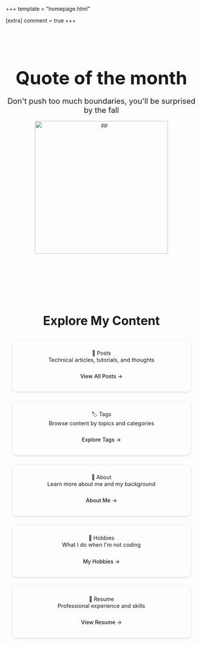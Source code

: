 +++
template = "homepage.html"

[extra]
comment = true
+++

<style>
.homepage-hero {
    text-align: center;
    padding: 2rem 0;
}

.homepage-hero-title {
    font-size: 3rem;
    margin-bottom: 1rem;
}

.homepage-hero-subtitle {
    font-size: 1.25rem;
    margin-bottom: 1rem;
}

.homepage-navigation {
    margin: 3rem 0;
    padding: 2rem 0;
}

.homepage-navigation h2 {
    text-align: center;
    margin-bottom: 2rem;
    font-size: 2rem;
}

.nav-grid {
    display: grid;
    grid-template-columns: repeat(auto-fit, minmax(300px, 1fr));
    gap: 1.5rem;
    max-width: 1200px;
    margin: 0 auto;
    padding: 0 1rem;
}

.nav-card {
    border: 1px solid var(--border-color, #e9ecef);
    border-radius: 12px;
    padding: 1.5rem;
    text-align: center;
    transition: all 0.3s ease;
    box-shadow: 0 2px 4px rgba(0, 0, 0, 0.1);
}

.nav-card:hover {
    transform: translateY(-4px);
    box-shadow: 0 8px 25px rgba(0, 0, 0, 0.15);
    border-color: var(--accent-color, #007bff);
}

.nav-card h3 {
    margin: 0 0 0.5rem 0;
    font-size: 1.25rem;
}

.nav-card p {
    margin: 0 0 1rem 0;
    font-size: 0.9rem;
    line-height: 1.4;
}

.nav-link {
    display: inline-block;
    padding: 0.5rem 1rem;
    border-radius: 6px;
    text-decoration: none;
    font-weight: 500;
    transition: background-color 0.3s ease;
}

.nav-link:hover {
    text-decoration: none;
}

/* Dark theme adjustments */
@media (prefers-color-scheme: dark) {
    .nav-card {
        border-color: var(--border-color, #4a5568);
    }
    
    .nav-card:hover {
        border-color: var(--accent-color, #63b3ed);
    }
}

/* Mobile responsiveness */
@media (max-width: 768px) {
    .nav-grid {
        grid-template-columns: 1fr;
        gap: 1rem;
        padding: 0 0.5rem;
    }
    
    .nav-card {
        padding: 1rem;
    }
    
    .homepage-hero-title {
        font-size: 2rem;
    }
}
</style>

<div class="homepage-hero">
    <h1 class="homepage-hero-title">Quote of the month</h1>
    <p class="homepage-hero-subtitle">Don't push too much boundaries, you'll be surprised by the fall</p>
    <img src="https://avatars.githubusercontent.com/u/47126700?v=4" alt="pp" width="350" height="350">
    
<div>
    <marquee direction="left"><span id="current-date"></span></marquee>
</div>

</div>

<div class="homepage-navigation">

<h2>Explore My Content</h2>

<div class="nav-grid">
    <div class="nav-card">
    <span>📝 Posts</span>
    <p>Technical articles, tutorials, and thoughts</p>
    <a href="/posts" class="nav-link">View All Posts →</a>
</div>

<div class="nav-card">
    <span>🏷️ Tags</span>
    <p>Browse content by topics and categories</p>
    <a href="/tags" class="nav-link">Explore Tags →</a>
</div>

<div class="nav-card">
    <span>👋 About</span>
    <p>Learn more about me and my background</p>
    <a href="/about" class="nav-link">About Me →</a>
</div>

<div class="nav-card">
    <span>🎯 Hobbies</span>
    <p>What I do when I'm not coding</p>
    <a href="/about/hobbies" class="nav-link">My Hobbies →</a>
</div>

<div class="nav-card">
    <span>📄 Resume</span>
    <p>Professional experience and skills</p>
    <a href="/resume" class="nav-link">View Resume →</a>
</div>
</div>
</div>

<script>
    const today = new Date();
    const options = { 
        weekday: 'long', 
        year: 'numeric', 
        month: 'long', 
        day: 'numeric' 
    };
    const formattedDate = today.toLocaleDateString('en-US', options);
    document.getElementById('current-date').textContent = formattedDate;
</script>


